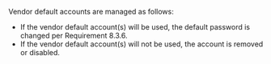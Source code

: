 Vendor default accounts are managed as follows:

- If the vendor default account(s) will be used, the default password is changed per Requirement 8.3.6.
- If the vendor default account(s) will not be used, the account is removed or disabled.